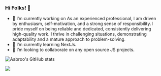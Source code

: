 ### Hi Folks! 👋

<!--
**abroojalil/abroojalil** is a ✨ _special_ ✨ repository because its `README.md` (this file) appears on your GitHub profile.

Here are some ideas to get you started:

- 🔭 I’m currently working on ...
- 🌱 I’m currently learning ...
- 👯 I’m looking to collaborate on ...
- 🤔 I’m looking for help with ...
- 💬 Ask me about ...
- 📫 How to reach me: ...
- 😄 Pronouns: ...
- ⚡ Fun fact: ...
-->

- 🔭 I’m currently working on As an experienced professional, I am driven by enthusiasm, self-motivation, and a strong sense of responsibility. I pride myself on being reliable and dedicated, consistently delivering high-quality work. I thrive in challenging situations, demonstrating adaptability and a mature approach to problem-solving.
- 🌱 I’m currently learning NextJs.
- 👯 I’m looking to collaborate on any open source JS projects.

![Aabroo's GitHub stats](https://github-readme-stats.vercel.app/api?username=abroojalil&show_icons=true&theme=radical)

![](https://komarev.com/ghpvc/?username=abroojalil)
